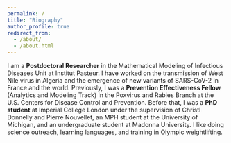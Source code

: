 ```yaml
---
permalink: /
title: "Biography"
author_profile: true
redirect_from: 
  - /about/
  - /about.html
---
```


I am a **Postdoctoral Researcher** in the Mathematical Modeling of Infectious Diseases Unit at Institut Pasteur. I have worked on the transmission of West Nile virus in Algeria and the emergence of new variants of SARS-CoV-2 in France and the world.
Previously, I was a **Prevention Effectiveness Fellow** (Analytics and Modeling Track) in the Poxvirus and Rabies Branch at the U.S. Centers for Disease Control and Prevention. 
Before that, I was a **PhD student** at Imperial College London under the supervision of Christl Donnelly and Pierre Nouvellet, an MPH student at the University of Michigan, 
and an undergraduate student at Madonna University. I like doing science outreach, learning languages, and training in Olympic weightlifting.

